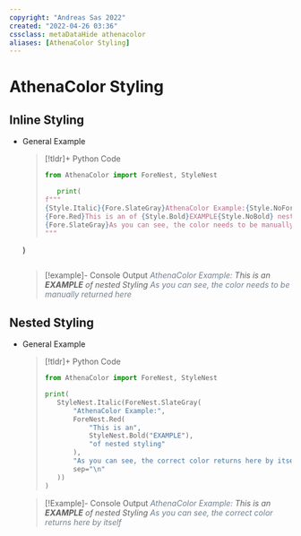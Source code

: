 ```yaml
---
copyright: "Andreas Sas 2022"
created: "2022-04-26 03:36"
cssclass: metaDataHide athenacolor
aliases: [AthenaColor Styling]
---
```

# AthenaColor Styling
## Inline Styling
- General Example
    >[!tldr]+ Python Code
    >```python
    >from AthenaColor import ForeNest, StyleNest
    >
    >    print(  
    >f"""  
    >{Style.Italic}{Fore.SlateGray}AthenaColor Example:{Style.NoForeground}
    >{Fore.Red}This is an of {Style.Bold}EXAMPLE{Style.NoBold} nested styling{Style.NoForeground}    
    >{Fore.SlateGray}As you can see, the color needs to be manually returned here{Style.NoForeground}{Style.NoItalic}
    >"""  
    )
    >```

    >[!example]- Console Output
    ><i><span style="color: SlateGray">AthenaColor Example:</span>
    ><span class="red">This is an <b>EXAMPLE</b> of nested Styling</span>
    ><span style="color: SlateGray">As you can see, the color needs to be manually returned here</span></i>

## Nested Styling

- General Example
    >[!tldr]+ Python Code
    >```python
    >from AthenaColor import ForeNest, StyleNest
    >
    >print(  
    >    StyleNest.Italic(ForeNest.SlateGray(  
    >        "AthenaColor Example:",  
    >        ForeNest.Red(  
    >            "This is an",  
    >            StyleNest.Bold("EXAMPLE"),  
    >            "of nested styling"  
    >        ),    
    >        "As you can see, the correct color returns here by itself",
    >        sep="\n"  
    >    ))  
    >)
    >```

    >[!Example]- Console Output
    ><i><span style="color: SlateGray">AthenaColor Example:</span>
    ><span class="red">This is an <b>EXAMPLE</b> of nested Styling</span>
    ><span style="color: SlateGray">As you can see, the correct color returns here by itself</span></i>
  